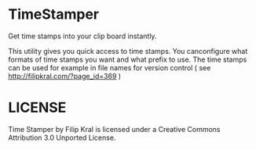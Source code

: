 TimeStamper
===========

Get time stamps into your clip board instantly.

This utility gives you quick access to time stamps.
You canconfigure what formats of time stamps you want and what prefix to use.
The time stamps can be used for example in file names for version control ( see http://filipkral.com/?page_id=369 )


LICENSE
=======

Time Stamper by Filip Kral is licensed under a Creative Commons Attribution 3.0 Unported License.
